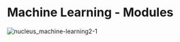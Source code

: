 # Machine Learning - Modules
![nucleus_machine-learning2-1](https://github.com/faizan0409/ML-Modules/assets/113190716/ea5352c8-a788-4f45-a14e-09b9dadc7e7b)
